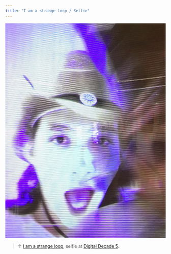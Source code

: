 ```yaml
---
title: "I am a strange loop / Selfie"
---
```

![](../assets/202104150315.jpg)

>↑ [I am a strange loop](202104150159), selfie at [Digital Decade 5](202104150137).